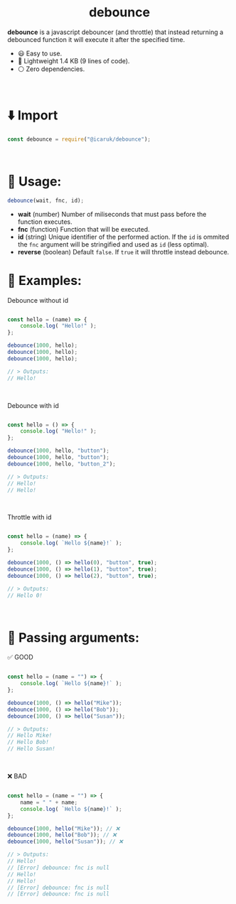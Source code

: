 <div style="text-align:center">
	<h1> debounce </h1>
</div>



**debounce** is a javascript debouncer (and throttle) that instead returning a debounced function it will execute it after the specified time.

- 😃 Easy to use.
- 🚀 Lightweight 1.4 KB (9 lines of code).
- ⚪️ Zero dependencies.



<br>



# ⬇️ Import

```js
const debounce = require("@icaruk/debounce");
```



<br>



# 🧭 Usage:

```js
debounce(wait, fnc, id);
```

- **wait** (number)
	Number of miliseconds that must pass before the function executes.
- **fnc** (function)
	Function that will be executed.
- **id** (string)
	Unique identifier of the performed action. If the `id` is ommited the `fnc` argument will be stringified and used as `id` (less optimal).
- **reverse** (boolean)
	Default `false`. If `true` it will throttle instead debounce.



# 🔮 Examples:


Debounce without id
```js

const hello = (name) => {
	console.log( "Hello!" );
};

debounce(1000, hello);
debounce(1000, hello);
debounce(1000, hello);

// > Outputs:
// Hello!

```
<br>



Debounce with id

```js

const hello = () => {
	console.log( "Hello!" );
};

debounce(1000, hello, "button");
debounce(1000, hello, "button");
debounce(1000, hello, "button_2");

// > Outputs:
// Hello!
// Hello!


```
<br>



Throttle with id

```js

const hello = (name) => {
	console.log( `Hello ${name}!` );
};

debounce(1000, () => hello(0), "button", true);
debounce(1000, () => hello(1), "button", true);
debounce(1000, () => hello(2), "button", true);

// > Outputs:
// Hello 0!


```



<br>



# 🔮 Passing arguments:

✅ GOOD
```js

const hello = (name = "") => {
	console.log( `Hello ${name}!` );
};

debounce(1000, () => hello("Mike"));
debounce(1000, () => hello("Bob"));
debounce(1000, () => hello("Susan"));

// > Outputs:
// Hello Mike!
// Hello Bob!
// Hello Susan!

```
<br>



❌ BAD
```js

const hello = (name = "") => {
	name = " " + name;
	console.log( `Hello ${name}!` );
};

debounce(1000, hello("Mike")); // ❌
debounce(1000, hello("Bob")); // ❌
debounce(1000, hello("Susan")); // ❌

// > Outputs:
// Hello!
// [Error] debounce: fnc is null
// Hello!
// Hello!
// [Error] debounce: fnc is null
// [Error] debounce: fnc is null

```


